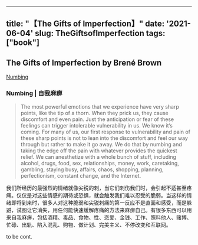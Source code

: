 
---
title: "【The Gifts of Imperfection】"
date: '2021-06-04'
slug: TheGiftsofImperfection
tags: ["book"]
---

<div id="header">

## The Gifts of Imperfection by Brené Brown

<a href="#numbing">Numbing</a>   

<div id="numbing">

### Numbing | 自我麻痹

> The most powerful emotions that we experience have very sharp points, like the tip of a thorn. When they prick us, they cause discomfort and even pain. Just the anticipation or fear of these feelings can trigger intolerable vulnerability in us. We know it’s coming. For many of us, our first response to vulnerability and pain of these sharp points is not to lean into the discomfort and feel our way through but rather to make it go away. We do that by numbing and taking the edge off the pain with whatever provides the quickest relief. We can anesthetize with a whole bunch of stuff, including alcohol, drugs, food, sex, relationships, money, work, caretaking, gambling, staying busy, affairs, chaos, shopping, planning, perfectionism, constant change, and the Internet.

我们所经历的最强烈的情绪就像尖锐的刺，当它们刺伤我们时，会引起不适甚至疼痛。仅仅是对这些情感的期待或恐惧，就会触发我们难以忍受的脆弱。当这样的情绪即将到来时，很多人对这种脆弱和尖锐刺痛的第一反应不是直面和感受，而是躲避，试图让它消失，用任何能快速缓解疼痛的方法来麻痹自己。有很多东西可以用来自我麻痹，包括酒精、毒品、食物、性、恋爱、金钱、工作、照料他人、赌博、忙碌、出轨、陷入混乱、购物、做计划、完美主义、不停改变和互联网。

to be cont.
